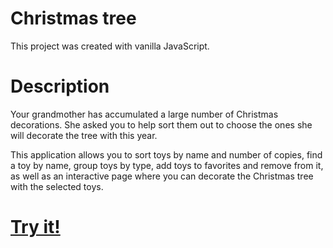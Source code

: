 # Christmas tree

This project was created with vanilla JavaScript.

# Description

Your grandmother has accumulated a large number of Christmas decorations. She asked you to help sort them out to choose the ones she will decorate the tree with this year. 

This application allows you to sort toys by name and number of copies, find a toy by name, group toys by type, add toys to favorites and remove from it, as well as an interactive page where you can decorate the Christmas tree with the selected toys.

# [Try it!](https://ylepner-christmas-task.netlify.app/)
